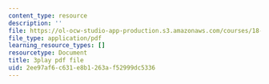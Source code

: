 ```yaml
---
content_type: resource
description: ''
file: https://ol-ocw-studio-app-production.s3.amazonaws.com/courses/18-06sc-linear-algebra-fall-2011/2ee97af6c631e8b1263af52999dc5336_pSbafxDHdgE.pdf
file_type: application/pdf
learning_resource_types: []
resourcetype: Document
title: 3play pdf file
uid: 2ee97af6-c631-e8b1-263a-f52999dc5336
---
```

